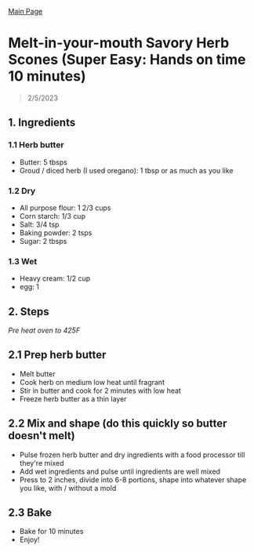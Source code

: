 [Main Page](https://yolanda-ht.github.io/YoloCookBlob/)

# Melt-in-your-mouth Savory Herb Scones (Super Easy: Hands on time 10 minutes)
> 2/5/2023

## 1. Ingredients

### 1.1 Herb butter
- Butter: 5 tbsps
- Groud / diced herb (I used oregano): 1 tbsp or as much as you like

### 1.2 Dry
- All purpose flour: 1 2/3 cups
- Corn starch: 1/3 cup
- Salt: 3/4 tsp
- Baking powder: 2 tsps
- Sugar: 2 tbsps

### 1.3 Wet
- Heavy cream: 1/2 cup
- egg: 1

## 2. Steps
*Pre heat oven to 425F*

## 2.1 Prep herb butter
- Melt butter
- Cook herb on medium low heat until fragrant
- Stir in butter and cook for 2 minutes with low heat
- Freeze herb butter as a thin layer

## 2.2 Mix and shape (do this quickly so butter doesn't melt)
- Pulse frozen herb butter and dry ingredients with a food processor till they're mixed
- Add wet ingredients and pulse until ingredients are well mixed
- Press to 2 inches, divide into 6-8 portions, shape into whatever shape you like,  with / without a mold

## 2.3 Bake
- Bake for 10 minutes
- Enjoy!
